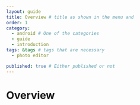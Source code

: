 ```yaml
---
layout: guide
title: Overview # title as shown in the menu and 
order: 1
category: 
  - android # One of the categories
  - guide
  - introduction
tags: &tags # tags that are necessary
  - photo editor 

published: true # Either published or not 
---
```


# Overview
